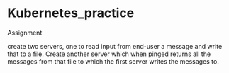 # Kubernetes_practice


Assignment

create two servers, one to read input from end-user a message and write that to a file. Create another server which when pinged returns all the messages from that file to which the first server writes the messages to.
